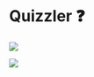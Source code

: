 # Quizzler ❓

![](https://user-images.githubusercontent.com/53031/82458219-b505c100-9ab6-11ea-8738-52d1ed6be1ad.png)

![](https://user-images.githubusercontent.com/53031/82458234-b6cf8480-9ab6-11ea-8757-8d21c8ba3882.png)
